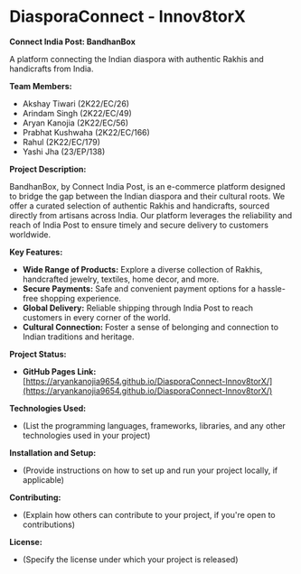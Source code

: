 # DiasporaConnect - Innov8torX

**Connect India Post: BandhanBox** 

A platform connecting the Indian diaspora with authentic Rakhis and handicrafts from India.

**Team Members:**

* Akshay Tiwari (2K22/EC/26)
* Arindam Singh (2K22/EC/49)
* Aryan Kanojia (2K22/EC/56)
* Prabhat Kushwaha (2K22/EC/166)
* Rahul (2K22/EC/179)
* Yashi Jha (23/EP/138)

**Project Description:**

BandhanBox, by Connect India Post, is an e-commerce platform designed to bridge the gap between the Indian diaspora and their cultural roots. We offer a curated selection of authentic Rakhis and handicrafts, sourced directly from artisans across India. Our platform leverages the reliability and reach of India Post to ensure timely and secure delivery to customers worldwide. 

**Key Features:**

* **Wide Range of Products:** Explore a diverse collection of Rakhis, handcrafted jewelry, textiles, home decor, and more.
* **Secure Payments:**  Safe and convenient payment options for a hassle-free shopping experience.
* **Global Delivery:**  Reliable shipping through India Post to reach customers in every corner of the world.
* **Cultural Connection:**  Foster a sense of belonging and connection to Indian traditions and heritage.

**Project Status:**

* **GitHub Pages Link:** [https://aryankanojia9654.github.io/DiasporaConnect-Innov8torX/](https://aryankanojia9654.github.io/DiasporaConnect-Innov8torX/)

**Technologies Used:**

* (List the programming languages, frameworks, libraries, and any other technologies used in your project) 

**Installation and Setup:**

* (Provide instructions on how to set up and run your project locally, if applicable) 

**Contributing:**

* (Explain how others can contribute to your project, if you're open to contributions)

**License:**

* (Specify the license under which your project is released)
